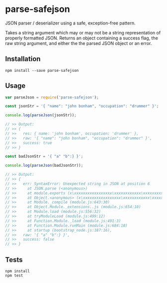 # parse-safejson
JSON parser / deserializer using a safe, exception-free pattern.

Takes a string argument which may or may not be a string representation of properly formatted JSON.  Returns an object containing a success flag, the raw string argument, and either the the parsed JSON object or an error.

## Installation
`npm install --save parse-safejson`

## Usage
```javascript
var parseJson = require('parse-safejson');

const jsonStr = '{ "name": "john bonham", "occupation": "drummer" }';

console.log(parseJson(jsonStr));

// >> Output:
// >> {
// >>   res: { name: 'john bonham', occupation: 'drummer' },
// >>   raw: '{ "name": "john bonham", "occupation": "drummer" }',
// >>   success: true
// >> }

const badJsonStr = '{ "a" "b":} }';

console.log(parseJson(badJsonStr));

// >> Output:
// >> {
// >>   err: SyntaxError: Unexpected string in JSON at position 6
// >>     at JSON.parse (<anonymous>)
// >>     at module.exports (x\xxxxxxxxxxxxxxxxx\xxxxxxxxxxxx\xxxxxxxxx.js:4:17)
// >>     at Object.<anonymous> (x\xxxxxxxxxxxxxxxxx\xxxxxxxxxxxx\xxxxxxxxx.js:11:10)
// >>     at Module._compile (module.js:643:30)
// >>     at Object.Module._extensions..js (module.js:654:10)
// >>     at Module.load (module.js:556:32)
// >>     at tryModuleLoad (module.js:499:12)
// >>     at Function.Module._load (module.js:491:3)
// >>     at Function.Module.runMain (module.js:684:10)
// >>     at startup (bootstrap_node.js:187:16),
// >>   raw: '{ "a" "b":} }',
// >>   success: false
// >> }

```

## Tests
```
npm install
npm test
```
